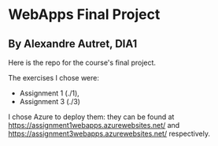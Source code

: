 # WebApps Final Project
## By Alexandre Autret, DIA1

Here is the repo for the course's final project.

The exercises I chose were:
 - Assignment 1 (./1),
 - Assignment 3 (./3)

I chose Azure to deploy them: they can be found at https://assignment1webapps.azurewebsites.net/ and https://assignment3webapps.azurewebsites.net/ respectively.